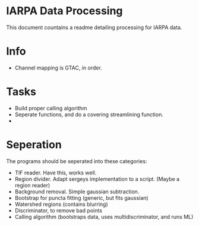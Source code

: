 # IARPA Data Processing

This document countains a readme detailing processing for IARPA data.

# Info

* Channel mapping is GTAC, in order.

# Tasks

* Build proper calling algorithm
* Seperate functions, and do a covering streamlining function.
* 

# Seperation

The programs should be seperated into these categories:

* TIF reader. Have this, works well.
* Region divider. Adapt sergeys implementation to a script. (Maybe a region reader)
* Background removal. Simple gaussian subtraction.
* Bootstrap for puncta fitting (generic, but fits gaussian)
* Watershed regions (contains blurring)
* Discriminator, to remove bad points
* Calling algorithm (bootstraps data, uses multidiscriminator, and runs ML)

